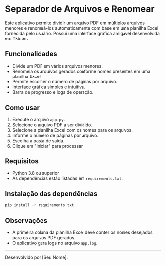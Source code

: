 # Separador de Arquivos e Renomear

Este aplicativo permite dividir um arquivo PDF em múltiplos arquivos menores e renomeá-los automaticamente com base em uma planilha Excel fornecida pelo usuário. Possui uma interface gráfica amigável desenvolvida em Tkinter.

## Funcionalidades
- Divide um PDF em vários arquivos menores.
- Renomeia os arquivos gerados conforme nomes presentes em uma planilha Excel.
- Permite escolher o número de páginas por arquivo.
- Interface gráfica simples e intuitiva.
- Barra de progresso e logs de operação.

## Como usar
1. Execute o arquivo `app.py`.
2. Selecione o arquivo PDF a ser dividido.
3. Selecione a planilha Excel com os nomes para os arquivos.
4. Informe o número de páginas por arquivo.
5. Escolha a pasta de saída.
6. Clique em "Iniciar" para processar.

## Requisitos
- Python 3.8 ou superior
- As dependências estão listadas em `requirements.txt`.

## Instalação das dependências
```bash
pip install -r requirements.txt
```

## Observações
- A primeira coluna da planilha Excel deve conter os nomes desejados para os arquivos PDF gerados.
- O aplicativo gera logs no arquivo `app.log`.

---
Desenvolvido por [Seu Nome].